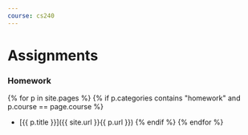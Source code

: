 ```yaml
---
course: cs240
---
```


Assignments
===========

### Homework

{% for p in site.pages %}
  {% if p.categories contains "homework" and p.course == page.course %}
* [{{ p.title }}]({{ site.url }}{{ p.url }})
  {% endif %}
{% endfor %}

